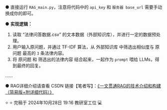  <br>



● 直接运行 `RAG_main.py`，注意将代码中的 `api_key` 和 `服务器 base_url` 需要手动换成你的即可。

● **实现逻辑：** 
1. 读取 “法律问答数据.csv” 的文本数据（外部知识库），并进行一定的数据预处理。
2. 用户输入原问题，并通过 TF-IDF 算法，从 外部知识库 中筛选出相似度与 原问题 最高的 `3` 条法律内容。
3. 将 原问题 和 筛选出的法律内容 结合起来，一起作为 `prompt` 喂给 LLMs，得到最终的回复。


......


● RAG详细介绍请查看 CSDN 链接【笔者写】：[《一文贯通RAG的技术介绍和构建（简易版+附详细代码）》](https://blog.csdn.net/Wang_Dou_Dou_/article/details/143185830)


:star: :star: 完稿于 2024年10月28日 19:16 教研室工位 💻
